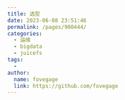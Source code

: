 ```yaml
---
title: 选型
date: 2023-06-08 23:51:46
permalink: /pages/900444/
categories:
  - 运维
  - bigdata
  - juicefs
tags:
  - 
author: 
  name: fovegage
  link: https://github.com/fovegage
---
```

```

```